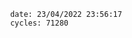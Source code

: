 

                date: 23/04/2022 23:56:17
                cycles: 71280

                         